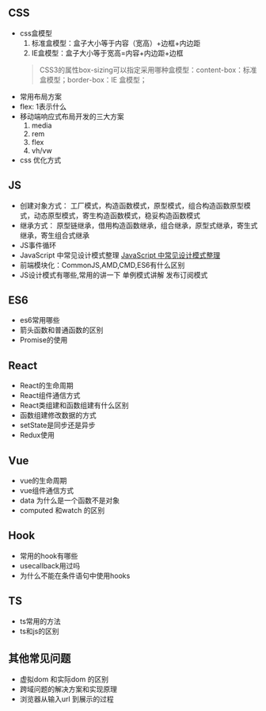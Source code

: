 ## CSS
- css盒模型
  1. 标准盒模型：盒子大小等于内容（宽高）+边框+内边距
  2. IE盒模型：盒子大小等于宽高=内容+内边距+边框
  > CSS3的属性box-sizing可以指定采用哪种盒模型：content-box：标准盒模型；border-box：IE 盒模型；
- 常用布局方案
- flex: 1表示什么
- 移动端响应式布局开发的三大方案
  1. media
  2. rem
  3. flex
  4. vh/vw
- css 优化方式
## JS
- 创建对象方式：
  工厂模式，构造函数模式，原型模式，组合构造函数原型模式，动态原型模式，寄生构造函数模式，稳妥构造函数模式
- 继承方式：
  原型链继承，借用构造函数继承，组合继承，原型式继承，寄生式继承，寄生组合式继承
- JS事件循环
- JavaScript 中常见设计模式整理
  [JavaScript 中常见设计模式整理](https://juejin.cn/post/6844903607452581896)
- 前端模块化：CommonJS,AMD,CMD,ES6有什么区别
- JS设计模式有哪些,常用的讲一下
  单例模式讲解
	发布订阅模式
## ES6
- es6常用哪些
- 箭头函数和普通函数的区别
- Promise的使用
## React
- React的生命周期
- React组件通信方式
- React类组建和函数组建有什么区别
- 函数组建修改数据的方式
- setState是同步还是异步
- Redux使用
## Vue
- vue的生命周期
- vue组件通信方式
- data 为什么是一个函数不是对象
- computed 和watch 的区别
## Hook
- 常用的hook有哪些
- usecallback用过吗
- 为什么不能在条件语句中使用hooks
## TS
- ts常用的方法
- ts和js的区别
## 其他常见问题
- 虚拟dom 和实际dom 的区别
- 跨域问题的解决方案和实现原理
- 浏览器从输入url 到展示的过程